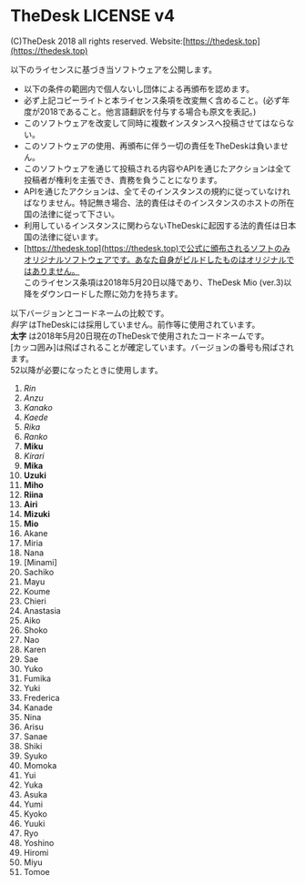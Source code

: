 # TheDesk LICENSE v4

(C)TheDesk 2018 all rights reserved. Website:[https://thedesk.top](https://thedesk.top)

以下のライセンスに基づき当ソフトウェアを公開します。  
- 以下の条件の範囲内で個人ないし団体による再頒布を認めます。
 - 必ず上記コピーライトと本ライセンス条項を改変無く含めること。(必ず年度が2018であること。他言語翻訳を付与する場合も原文を表記。)
 - このソフトウェアを改変して同時に複数インスタンスへ投稿させてはならない。
- このソフトウェアの使用、再頒布に伴う一切の責任をTheDeskは負いません。
- このソフトウェアを通じて投稿される内容やAPIを通じたアクションは全て投稿者が権利を主張でき、責務を負うことになります。
- APIを通じたアクションは、全てそのインスタンスの規約に従っていなければなりません。特記無き場合、法的責任はそのインスタンスのホストの所在国の法律に従って下さい。
- 利用しているインスタンスに関わらないTheDeskに起因する法的責任は日本国の法律に従います。
- [https://thedesk.top](https://thedesk.top)で公式に頒布されるソフトのみオリジナルソフトウェアです。あなた自身がビルドしたものはオリジナルではありません。  
このライセンス条項は2018年5月20日以降であり、TheDesk Mio (ver.3)以降をダウンロードした際に効力を持ちます。  
  
以下バージョンとコードネームの比較です。  
_斜字_ はTheDeskには採用していません。前作等に使用されています。  
__太字__ は2018年5月20日現在のTheDeskで使用されたコードネームです。  
[カッコ囲み]は飛ばされることが確定しています。バージョンの番号も飛ばされます。  
52以降が必要になったときに使用します。  
1. _Rin_
1. _Anzu_
1. _Kanako_
1. _Kaede_
1. _Rika_
1. _Ranko_
1. __Miku__
1. _Kirari_
1. __Mika__
1. __Uzuki__
1. __Miho__
1. __Riina__
1. __Airi__
1. __Mizuki__
1. __Mio__
1. Akane
1. Miria
1. Nana
1. [Minami]
1. Sachiko
1. Mayu
1. Koume
1. Chieri
1. Anastasia
1. Aiko
1. Shoko
1. Nao
1. Karen
1. Sae
1. Yuko
1. Fumika
1. Yuki
1. Frederica
1. Kanade
1. Nina
1. Arisu
1. Sanae
1. Shiki
1. Syuko
1. Momoka
1. Yui
1. Yuka
1. Asuka
1. Yumi
1. Kyoko
1. Yuuki
1. Ryo
1. Yoshino
1. Hiromi
1. Miyu
1. Tomoe